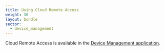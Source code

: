 ```yaml
---
title: Using Cloud Remote Access
weight: 30
layout: bundle
sector:
  - device_management
---
```


Cloud Remote Access is available in the [Device Management application](/device-management-application).
